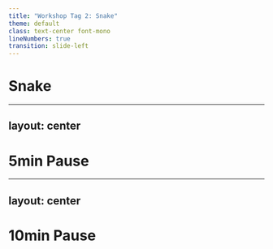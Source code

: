 ```yaml
---
title: "Workshop Tag 2: Snake"
theme: default
class: text-center font-mono
lineNumbers: true
transition: slide-left
---
```


# Snake

---
layout: center
---

# 5min Pause

---
layout: center
---

# 10min Pause